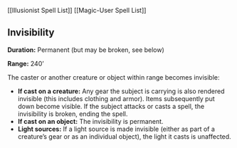 [[Illusionist Spell List]]
[[Magic-User Spell List]]

## Invisibility

**Duration:** Permanent (but may be broken, see below)

**Range:** 240’

The caster or another creature or object within range becomes invisible:

- **If cast on a creature:** Any gear the subject is carrying is also rendered invisible (this includes clothing and armor). Items subsequently put down become visible. If the subject attacks or casts a spell, the invisibility is broken, ending the spell.
- **If cast on an object:** The invisibility is permanent.
- **Light sources:** If a light source is made invisible (either as part of a creature’s gear or as an individual object), the light it casts is unaffected.
